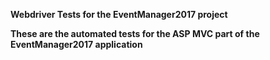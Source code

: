 <b>Webdriver Tests for the EventManager2017 project<b/>

These are the automated tests for the ASP MVC part of the EventManager2017 application

